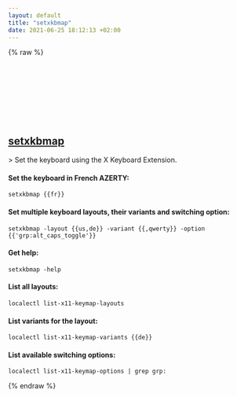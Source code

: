 ```yaml
---
layout: default
title: "setxkbmap"
date: 2021-06-25 18:12:13 +02:00
---
```

{% raw %}
<h2 id="setxkbmap">
  <a href="/en/linux/setxkbmap.html">setxkbmap</a> <a href="#setxkbmap"><svg class="icon">
    <use href="/assets/images/unicode_sprite.svg#link" />
  </svg></a>
</h2>
> Set the keyboard using the X Keyboard Extension.

#### Set the keyboard in French AZERTY:
```shell
setxkbmap {{fr}}
```
#### Set multiple keyboard layouts, their variants and switching option:
```shell
setxkbmap -layout {{us,de}} -variant {{,qwerty}} -option {{'grp:alt_caps_toggle'}}
```
#### Get help:
```shell
setxkbmap -help
```
#### List all layouts:
```shell
localectl list-x11-keymap-layouts
```
#### List variants for the layout:
```shell
localectl list-x11-keymap-variants {{de}}
```
#### List available switching options:
```shell
localectl list-x11-keymap-options | grep grp:
```
{% endraw %}